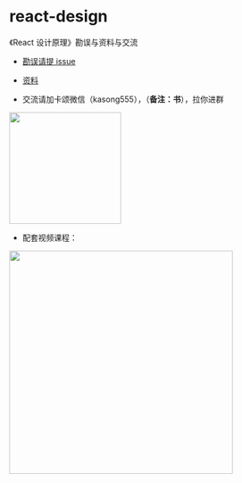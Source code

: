 # react-design

《React 设计原理》勘误与资料与交流

- [勘误请提 issue](https://github.com/BetaSu/react-design/issues)

- [资料](./data.md)

- 交流请加卡颂微信（kasong555），（**备注：书**），拉你进群

<image width="200" src="https://user-images.githubusercontent.com/15828041/199389833-e392507a-9125-4f44-97b8-dc9872b8fb50.png"/>

- 配套视频课程：

<image width="400" src="https://user-images.githubusercontent.com/15828041/210295659-dab49470-340d-4e87-8bfc-f785bc22a554.jpg"/>

